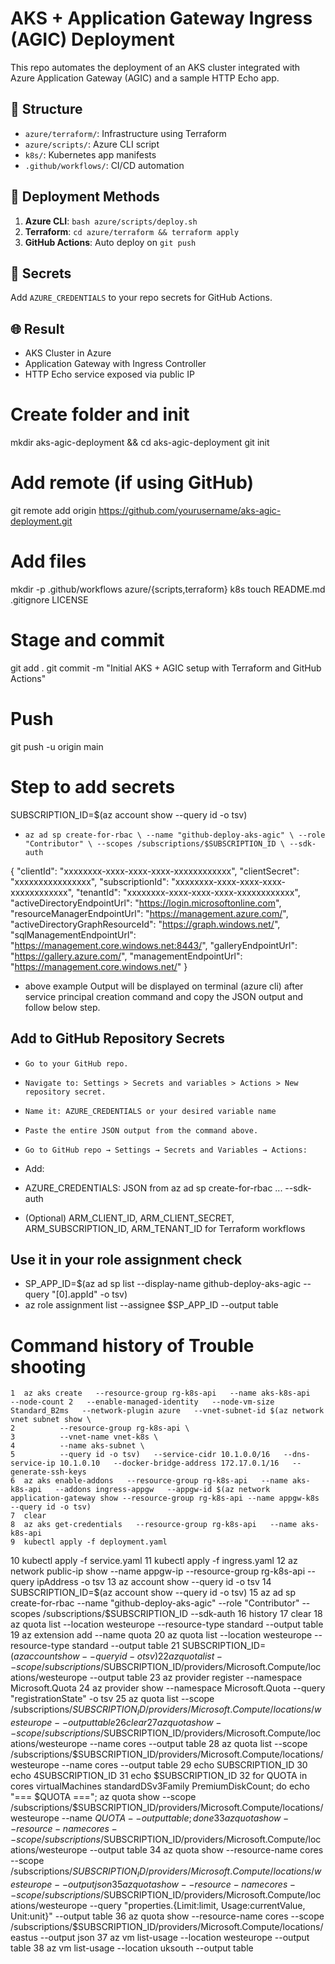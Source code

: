 # AKS + Application Gateway Ingress (AGIC) Deployment

This repo automates the deployment of an AKS cluster integrated with Azure Application Gateway (AGIC) and a sample HTTP Echo app.

## 📁 Structure
- `azure/terraform/`: Infrastructure using Terraform
- `azure/scripts/`: Azure CLI script
- `k8s/`: Kubernetes app manifests
- `.github/workflows/`: CI/CD automation

## 🚀 Deployment Methods
1. **Azure CLI**: `bash azure/scripts/deploy.sh`
2. **Terraform**: `cd azure/terraform && terraform apply`
3. **GitHub Actions**: Auto deploy on `git push`

## 🔐 Secrets
Add `AZURE_CREDENTIALS` to your repo secrets for GitHub Actions.

## 🌐 Result
- AKS Cluster in Azure
- Application Gateway with Ingress Controller
- HTTP Echo service exposed via public IP


# Create folder and init
mkdir aks-agic-deployment && cd aks-agic-deployment
git init

# Add remote (if using GitHub)
git remote add origin https://github.com/yourusername/aks-agic-deployment.git

# Add files
mkdir -p .github/workflows azure/{scripts,terraform} k8s
touch README.md .gitignore LICENSE

# Stage and commit
git add .
git commit -m "Initial AKS + AGIC setup with Terraform and GitHub Actions"

# Push
git push -u origin main

# Step to add secrets

SUBSCRIPTION_ID=$(az account show --query id -o tsv)

- `az ad sp create-for-rbac \
  --name "github-deploy-aks-agic" \
  --role "Contributor" \
  --scopes /subscriptions/$SUBSCRIPTION_ID \
  --sdk-auth`


{
  "clientId": "xxxxxxxx-xxxx-xxxx-xxxx-xxxxxxxxxxxx",
  "clientSecret": "xxxxxxxxxxxxxxxx",
  "subscriptionId": "xxxxxxxx-xxxx-xxxx-xxxx-xxxxxxxxxxxx",
  "tenantId": "xxxxxxxx-xxxx-xxxx-xxxx-xxxxxxxxxxxx",
  "activeDirectoryEndpointUrl": "https://login.microsoftonline.com",
  "resourceManagerEndpointUrl": "https://management.azure.com/",
  "activeDirectoryGraphResourceId": "https://graph.windows.net/",
  "sqlManagementEndpointUrl": "https://management.core.windows.net:8443/",
  "galleryEndpointUrl": "https://gallery.azure.com/",
  "managementEndpointUrl": "https://management.core.windows.net/"
}

- above example Output will be displayed on terminal (azure cli) after service principal creation command and copy the JSON output and follow below step.

## Add to GitHub Repository Secrets
- `Go to your GitHub repo.`

- `Navigate to: Settings > Secrets and variables > Actions > New repository secret.`

- `Name it: AZURE_CREDENTIALS or your desired variable name`

- `Paste the entire JSON output from the command above.`

- `Go to GitHub repo → Settings → Secrets and Variables → Actions:`

- Add:

- AZURE_CREDENTIALS: JSON from az ad sp create-for-rbac ... --sdk-auth

- (Optional) ARM_CLIENT_ID, ARM_CLIENT_SECRET, ARM_SUBSCRIPTION_ID, ARM_TENANT_ID for Terraform workflows

## Use it in your role assignment check

- SP_APP_ID=$(az ad sp list --display-name github-deploy-aks-agic --query "[0].appId" -o tsv)
- az role assignment list --assignee $SP_APP_ID --output table


# Command history of Trouble shooting


    1  az aks create   --resource-group rg-k8s-api   --name aks-k8s-api   --node-count 2   --enable-managed-identity   --node-vm-size Standard_B2ms   --network-plugin azure   --vnet-subnet-id $(az network vnet subnet show \
    2          --resource-group rg-k8s-api \
    3          --vnet-name vnet-k8s \
    4          --name aks-subnet \
    5          --query id -o tsv)   --service-cidr 10.1.0.0/16   --dns-service-ip 10.1.0.10   --docker-bridge-address 172.17.0.1/16   --generate-ssh-keys
    6  az aks enable-addons   --resource-group rg-k8s-api   --name aks-k8s-api   --addons ingress-appgw   --appgw-id $(az network application-gateway show --resource-group rg-k8s-api --name appgw-k8s --query id -o tsv)
    7  clear
    8  az aks get-credentials   --resource-group rg-k8s-api   --name aks-k8s-api
    9  kubectl apply -f deployment.yaml
   10  kubectl apply -f service.yaml
   11  kubectl apply -f ingress.yaml
   12  az network public-ip show   --name appgw-ip   --resource-group rg-k8s-api   --query ipAddress -o tsv
   13  az account show --query id -o tsv
   14  SUBSCRIPTION_ID=$(az account show --query id -o tsv)
   15  az ad sp create-for-rbac   --name "github-deploy-aks-agic"   --role "Contributor"   --scopes /subscriptions/$SUBSCRIPTION_ID   --sdk-auth
   16  history
   17  clear
   18  az quota list --location westeurope --resource-type standard --output table
   19  az extension add --name quota
   20  az quota list --location westeurope --resource-type standard --output table
   21  SUBSCRIPTION_ID=$(az account show --query id -o tsv)
   22  az quota list   --scope /subscriptions/$SUBSCRIPTION_ID/providers/Microsoft.Compute/locations/westeurope   --output table
   23  az provider register --namespace Microsoft.Quota
   24  az provider show --namespace Microsoft.Quota --query "registrationState" -o tsv
   25  az quota list   --scope /subscriptions/$SUBSCRIPTION_ID/providers/Microsoft.Compute/locations/westeurope   --output table
   26  clear
   27  az quota show   --scope /subscriptions/$SUBSCRIPTION_ID/providers/Microsoft.Compute/locations/westeurope   --name cores   --output table
   28  az quota list   --scope /subscriptions/$SUBSCRIPTION_ID/providers/Microsoft.Compute/locations/westeurope  --name cores --output table
   29  echo SUBSCRIPTION_ID
   30  echo 4SUBSCRIPTION_ID
   31  echo $SUBSCRIPTION_ID
   32  for QUOTA in cores virtualMachines standardDSv3Family PremiumDiskCount; do   echo "=== $QUOTA ===";   az quota show     --scope /subscriptions/$SUBSCRIPTION_ID/providers/Microsoft.Compute/locations/westeurope     --name $QUOTA     --output table; done
   33  az quota show   --resource-name cores   --scope /subscriptions/$SUBSCRIPTION_ID/providers/Microsoft.Compute/locations/westeurope   --output table
   34  az quota show   --resource-name cores   --scope /subscriptions/$SUBSCRIPTION_ID/providers/Microsoft.Compute/locations/westeurope   --output json
   35  az quota show   --resource-name cores   --scope /subscriptions/$SUBSCRIPTION_ID/providers/Microsoft.Compute/locations/westeurope   --query "properties.{Limit:limit, Usage:currentValue, Unit:unit}"   --output table
   36  az quota show   --resource-name cores   --scope /subscriptions/$SUBSCRIPTION_ID/providers/Microsoft.Compute/locations/eastus   --output json
   37  az vm list-usage --location westeurope --output table
   38  az vm list-usage --location uksouth --output table

